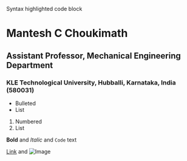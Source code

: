 Syntax highlighted code block

# Mantesh C Choukimath
## Assistant Professor, Mechanical Engineering Department 
### KLE Technological University, Hubballi, Karnataka, India (580031)

- Bulleted
- List

1. Numbered
2. List

**Bold** and _Italic_ and `Code` text

[Link](url) and ![Image](src)
